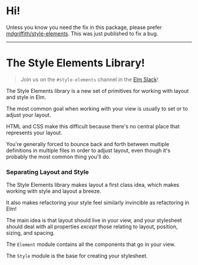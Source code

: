 # Hi!

Unless you know you need the fix in this package, please prefer [mdgriffith/style-elements](http://package.elm-lang.org/packages/mdgriffith/style-elements/latest). This was just published to fix a bug.

---

# The Style Elements Library!

> Join us on the `#style-elements` channel in the [Elm Slack](https://elmlang.herokuapp.com/)!

The Style Elements library is a new set of primitives for working with layout and style in Elm.

The most common goal when working with your view is usually to set or to adjust your layout.

HTML and CSS make this difficult because there's no central place that represents your layout.

You're generally forced to bounce back and forth between multiple definitions in multiple files in order to adjust layout, even though it's probably the most common thing you'll do.

### Separating Layout and Style

The Style Elements library makes layout a first class idea, which makes working with style and layout a breeze.

It also makes refactoring your style feel similarly invincible as refactoring in Elm!

The main idea is that layout should live in your view, and your stylesheet should deal with all properties _except_ those relating to layout, position, sizing, and spacing.

The `Element` module contains all the components that go in your view.

The `Style` module is the base for creating your stylesheet.



